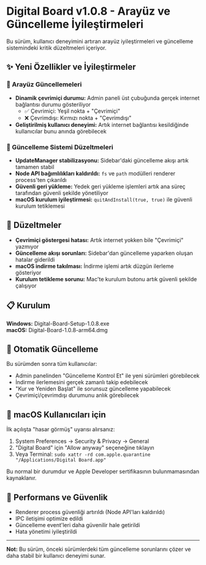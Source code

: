 # Digital Board v1.0.8 - Arayüz ve Güncelleme İyileştirmeleri

Bu sürüm, kullanıcı deneyimini artıran arayüz iyileştirmeleri ve güncelleme sistemindeki kritik düzeltmeleri içeriyor.

## ✨ Yeni Özellikler ve İyileştirmeler

### 🎯 Arayüz Güncellemeleri
- **Dinamik çevrimiçi durumu:** Admin paneli üst çubuğunda gerçek internet bağlantısı durumu gösteriliyor
  - ✅ Çevrimiçi: Yeşil nokta + "Çevrimiçi"
  - ❌ Çevrimdışı: Kırmızı nokta + "Çevrimdışı"
- **Geliştirilmiş kullanıcı deneyimi:** Artık internet bağlantısı kesildiğinde kullanıcılar bunu anında görebilecek

### 🔧 Güncelleme Sistemi Düzeltmeleri
- **UpdateManager stabilizasyonu:** Sidebar'daki güncelleme akışı artık tamamen stabil
- **Node API bağımlılıkları kaldırıldı:** `fs` ve `path` modülleri renderer process'ten çıkarıldı
- **Güvenli geri yükleme:** Yedek geri yükleme işlemleri artık ana süreç tarafından güvenli şekilde yönetiliyor
- **macOS kurulum iyileştirmesi:** `quitAndInstall(true, true)` ile güvenli kurulum tetiklemesi

## 🐛 Düzeltmeler

- **Çevrimiçi göstergesi hatası:** Artık internet yokken bile "Çevrimiçi" yazmıyor
- **Güncelleme akışı sorunları:** Sidebar'dan güncelleme yaparken oluşan hatalar giderildi
- **macOS indirme takılması:** İndirme işlemi artık düzgün ilerleme gösteriyor
- **Kurulum tetikleme sorunu:** Mac'te kurulum butonu artık güvenli şekilde çalışıyor

## 📋 Kurulum

**Windows:** Digital-Board-Setup-1.0.8.exe  
**macOS:** Digital-Board-1.0.8-arm64.dmg

## 🔄 Otomatik Güncelleme

Bu sürümden sonra tüm kullanıcılar:
- Admin panelinden "Güncelleme Kontrol Et" ile yeni sürümleri görebilecek
- İndirme ilerlemesini gerçek zamanlı takip edebilecek
- "Kur ve Yeniden Başlat" ile sorunsuz güncelleme yapabilecek
- Çevrimiçi/çevrimdışı durumunu anlık görebilecek

## 🍎 macOS Kullanıcıları için

İlk açılışta "hasar görmüş" uyarısı alırsanız:
1. System Preferences → Security & Privacy → General
2. "Digital Board" için "Allow anyway" seçeneğine tıklayın
3. Veya Terminal: `sudo xattr -rd com.apple.quarantine "/Applications/Digital Board.app"`

Bu normal bir durumdur ve Apple Developer sertifikasının bulunmamasından kaynaklanır.

## 🚀 Performans ve Güvenlik

- Renderer process güvenliği artırıldı (Node API'ları kaldırıldı)
- IPC iletişimi optimize edildi
- Güncelleme event'leri daha güvenilir hale getirildi
- Hata yönetimi iyileştirildi

---

**Not:** Bu sürüm, önceki sürümlerdeki tüm güncelleme sorunlarını çözer ve daha stabil bir kullanıcı deneyimi sunar.
